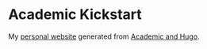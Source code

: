 # Academic Kickstart

My [personal website](http://students.washingotn.edu/coman8/) generated from [Academic and Hugo](https://sourcethemes.com/academic/).
